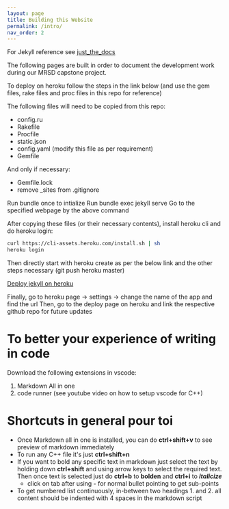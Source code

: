 ```yaml
---
layout: page
title: Building this Website
permalink: /intro/
nav_order: 2
---
```


For Jekyll reference see [just_the_docs](https://pmarsceill.github.io/just-the-docs/)


The following pages are built in order to document the development work during our MRSD capstone project.

To deploy on heroku follow the steps in the link below (and use the gem files, rake files and proc files in this repo for reference)

The following files will need to be copied from this repo:
- config.ru
- Rakefile
- Procfile
- static.json
- config.yaml (modify this file as per requirement)
- Gemfile

And only if necessary:
- Gemfile.lock
- remove _sites from .gitignore

Run bundle once to intialize
Run bundle exec jekyll serve
Go to the specified webpage by the above command

After copying these files (or their necessary contents), install heroku cli and do heroku login:
```bash
curl https://cli-assets.heroku.com/install.sh | sh
heroku login
```

Then directly start with heroku create as per the below link and the other steps necessary (git push heroku master)

[Deploy jekyll on heroku](https://blog.heroku.com/jekyll-on-heroku)

Finally, go to heroku page -> settings -> change the name of the app and find the url
Then, go to the deploy page on heroku and link the respective github repo for future updates

# To better your experience of writing in code

Download the following extensions in vscode:
1. Markdown All in one
2. code runner (see youtube video on how to setup vscode for C++)


# Shortcuts in general pour toi
- Once Markdown all in one is installed, you can do **ctrl+shift+v** to see preview of markdown immediately
- To run any C++ file it's just **ctrl+shift+n**
- If you want to bold any specific text in markdown just select the text by holding down **ctrl+shift** and using arrow keys to select the required text. Then once text is selected just do **ctrl+b** to **bolden** and **ctrl+i** to ***italicize***
  - click on tab after using **-** for normal bullet pointing to get sub-points
- To get numbered list continuously, in-between two headings 1. and 2. all content should be indented with 4 spaces in the markdown script